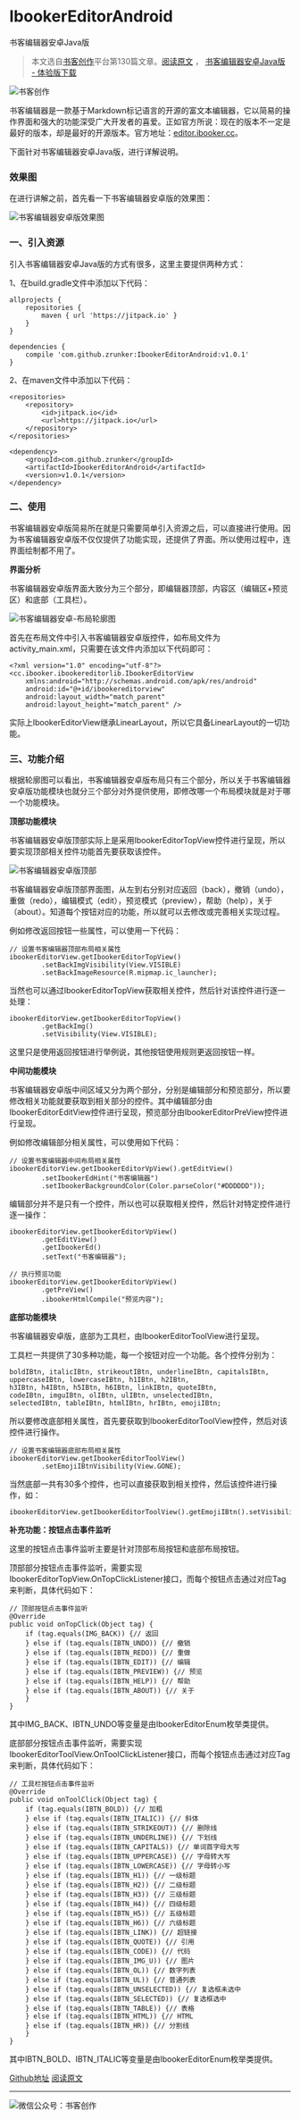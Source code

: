 # IbookerEditorAndroid
书客编辑器安卓Java版

>本文选自[书客创作](www.ibooker.cc)平台第130篇文章。[阅读原文](http://www.ibooker.cc/article/130/detail) ，  [书客编辑器安卓Java版 - 体验版下载](https://www.pgyer.com/QUOX)

![书客创作](http://upload-images.jianshu.io/upload_images/3480018-3eaa10cda787aaed.jpg?imageMogr2/auto-orient/strip%7CimageView2/2/w/1240)

书客编辑器是一款基于Markdown标记语言的开源的富文本编辑器，它以简易的操作界面和强大的功能深受广大开发者的喜爱。正如官方所说：现在的版本不一定是最好的版本，却是最好的开源版本。官方地址：[editor.ibooker.cc](editor.ibooker.cc)。

下面针对书客编辑器安卓Java版，进行详解说明。

### 效果图

在进行讲解之前，首先看一下书客编辑器安卓版的效果图：

![书客编辑器安卓版效果图](http://upload-images.jianshu.io/upload_images/3480018-f429940174464dda.gif?imageMogr2/auto-orient/strip%7CimageView2/2/w/1240)

### 一、引入资源

引入书客编辑器安卓Java版的方式有很多，这里主要提供两种方式：

1、在build.gradle文件中添加以下代码：
```
allprojects {
	repositories {
		maven { url 'https://jitpack.io' }
	}
}
```
```
dependencies {
	compile 'com.github.zrunker:IbookerEditorAndroid:v1.0.1'
}
```
2、在maven文件中添加以下代码：
```
<repositories>
	<repository>
		<id>jitpack.io</id>
		<url>https://jitpack.io</url>
	</repository>
</repositories>
```
```
<dependency>
	<groupId>com.github.zrunker</groupId>
	<artifactId>IbookerEditorAndroid</artifactId>
	<version>v1.0.1</version>
</dependency>
```

### 二、使用

书客编辑器安卓版简易所在就是只需要简单引入资源之后，可以直接进行使用。因为书客编辑器安卓版不仅仅提供了功能实现，还提供了界面。所以使用过程中，连界面绘制都不用了。

**界面分析**

书客编辑器安卓版界面大致分为三个部分，即编辑器顶部，内容区（编辑区+预览区）和底部（工具栏）。

![书客编辑器安卓-布局轮廓图](http://upload-images.jianshu.io/upload_images/3480018-65cf2b785fde4990.jpg?imageMogr2/auto-orient/strip%7CimageView2/2/w/1240)

首先在布局文件中引入书客编辑器安卓版控件，如布局文件为activity_main.xml，只需要在该文件内添加以下代码即可：

```
<?xml version="1.0" encoding="utf-8"?>
<cc.ibooker.ibookereditorlib.IbookerEditorView
    xmlns:android="http://schemas.android.com/apk/res/android"
    android:id="@+id/ibookereditorview"
    android:layout_width="match_parent"
    android:layout_height="match_parent" />
```
实际上IbookerEditorView继承LinearLayout，所以它具备LinearLayout的一切功能。

### 三、功能介绍

根据轮廓图可以看出，书客编辑器安卓版布局只有三个部分，所以关于书客编辑器安卓版功能模块也就分三个部分对外提供使用，即修改哪一个布局模块就是对于哪一个功能模块。

**顶部功能模块**

书客编辑器安卓版顶部实际上是采用IbookerEditorTopView控件进行呈现，所以要实现顶部相关控件功能首先要获取该控件。

![书客编辑器安卓版顶部](http://upload-images.jianshu.io/upload_images/3480018-b55b3f5dfde8705b.png?imageMogr2/auto-orient/strip%7CimageView2/2/w/1240)

书客编辑器安卓版顶部界面图，从左到右分别对应返回（back），撤销（undo），重做（redo），编辑模式（edit），预览模式（preview），帮助（help），关于（about）。知道每个按钮对应的功能，所以就可以去修改或完善相关实现过程。

例如修改返回按钮一些属性，可以使用一下代码：
```
// 设置书客编辑器顶部布局相关属性
ibookerEditorView.getIbookerEditorTopView()
        .setBackImgVisibility(View.VISIBLE)
        .setBackImageResource(R.mipmap.ic_launcher);
```

当然也可以通过IbookerEditorTopView获取相关控件，然后针对该控件进行逐一处理：
```
ibookerEditorView.getIbookerEditorTopView()
        .getBackImg()
        .setVisibility(View.VISIBLE);
```
这里只是使用返回按钮进行举例说，其他按钮使用规则更返回按钮一样。

**中间功能模块**

书客编辑器安卓版中间区域又分为两个部分，分别是编辑部分和预览部分，所以要修改相关功能就要获取到相关部分的控件。其中编辑部分由IbookerEditorEditView控件进行呈现，预览部分由IbookerEditorPreView控件进行呈现。

例如修改编辑部分相关属性，可以使用如下代码：
```
// 设置书客编辑器中间布局相关属性
ibookerEditorView.getIbookerEditorVpView().getEditView()
        .setIbookerEdHint("书客编辑器")
        .setIbookerBackgroundColor(Color.parseColor("#DDDDDD"));
```
编辑部分并不是只有一个控件，所以也可以获取相关控件，然后针对特定控件进行逐一操作：
```
ibookerEditorView.getIbookerEditorVpView()
        .getEditView()
        .getIbookerEd()
        .setText("书客编辑器");
```
```
// 执行预览功能
ibookerEditorView.getIbookerEditorVpView()
        .getPreView()
        .ibookerHtmlCompile("预览内容");
```
**底部功能模块**

书客编辑器安卓版，底部为工具栏，由IbookerEditorToolView进行呈现。

工具栏一共提供了30多种功能，每一个按钮对应一个功能。各个控件分别为：
```
boldIBtn, italicIBtn, strikeoutIBtn, underlineIBtn, capitalsIBtn, 
uppercaseIBtn, lowercaseIBtn, h1IBtn, h2IBtn, 
h3IBtn, h4IBtn, h5IBtn, h6IBtn, linkIBtn, quoteIBtn, 
codeIBtn, imguIBtn, olIBtn, ulIBtn, unselectedIBtn, 
selectedIBtn, tableIBtn, htmlIBtn, hrIBtn, emojiIBtn;
```
所以要修改底部相关属性，首先要获取到IbookerEditorToolView控件，然后对该控件进行操作。
```
// 设置书客编辑器底部布局相关属性
ibookerEditorView.getIbookerEditorToolView()
        .setEmojiIBtnVisibility(View.GONE);
```
当然底部一共有30多个控件，也可以直接获取到相关控件，然后该控件进行操作，如：
```
ibookerEditorView.getIbookerEditorToolView().getEmojiIBtn().setVisibility(View.GONE);
```

**补充功能：按钮点击事件监听**

这里的按钮点击事件监听主要是针对顶部布局按钮和底部布局按钮。

顶部部分按钮点击事件监听，需要实现IbookerEditorTopView.OnTopClickListener接口，而每个按钮点击通过对应Tag来判断，具体代码如下：

```
// 顶部按钮点击事件监听
@Override
public void onTopClick(Object tag) {
    if (tag.equals(IMG_BACK)) {// 返回
    } else if (tag.equals(IBTN_UNDO)) {// 撤销
    } else if (tag.equals(IBTN_REDO)) {// 重做
    } else if (tag.equals(IBTN_EDIT)) {// 编辑
    } else if (tag.equals(IBTN_PREVIEW)) {// 预览
    } else if (tag.equals(IBTN_HELP)) {// 帮助
    } else if (tag.equals(IBTN_ABOUT)) {// 关于
    }
}
```
其中IMG_BACK、IBTN_UNDO等变量是由IbookerEditorEnum枚举类提供。

底部部分按钮点击事件监听，需要实现IbookerEditorToolView.OnToolClickListener接口，而每个按钮点击通过对应Tag来判断，具体代码如下：

```
// 工具栏按钮点击事件监听
@Override
public void onToolClick(Object tag) {
    if (tag.equals(IBTN_BOLD)) {// 加粗
    } else if (tag.equals(IBTN_ITALIC)) {// 斜体
    } else if (tag.equals(IBTN_STRIKEOUT)) {// 删除线
    } else if (tag.equals(IBTN_UNDERLINE)) {// 下划线
    } else if (tag.equals(IBTN_CAPITALS)) {// 单词首字母大写
    } else if (tag.equals(IBTN_UPPERCASE)) {// 字母转大写
    } else if (tag.equals(IBTN_LOWERCASE)) {// 字母转小写
    } else if (tag.equals(IBTN_H1)) {// 一级标题
    } else if (tag.equals(IBTN_H2)) {// 二级标题
    } else if (tag.equals(IBTN_H3)) {// 三级标题
    } else if (tag.equals(IBTN_H4)) {// 四级标题
    } else if (tag.equals(IBTN_H5)) {// 五级标题
    } else if (tag.equals(IBTN_H6)) {// 六级标题
    } else if (tag.equals(IBTN_LINK)) {// 超链接
    } else if (tag.equals(IBTN_QUOTE)) {// 引用
    } else if (tag.equals(IBTN_CODE)) {// 代码
    } else if (tag.equals(IBTN_IMG_U)) {// 图片
    } else if (tag.equals(IBTN_OL)) {// 数字列表
    } else if (tag.equals(IBTN_UL)) {// 普通列表
    } else if (tag.equals(IBTN_UNSELECTED)) {// 复选框未选中
    } else if (tag.equals(IBTN_SELECTED)) {// 复选框选中
    } else if (tag.equals(IBTN_TABLE)) {// 表格
    } else if (tag.equals(IBTN_HTML)) {// HTML
    } else if (tag.equals(IBTN_HR)) {// 分割线
    }
}
```
其中IBTN_BOLD、IBTN_ITALIC等变量是由IbookerEditorEnum枚举类提供。

[Github地址](https://github.com/zrunker/IbookerEditorAndroid/)
[阅读原文](http://www.ibooker.cc/article/130/detail)

----------
![微信公众号：书客创作](http://upload-images.jianshu.io/upload_images/3480018-aaaca8b35890252b.jpg?imageMogr2/auto-orient/strip%7CimageView2/2/w/1240)

